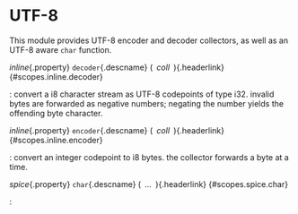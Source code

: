 <style type="text/css" rel="stylesheet">body { counter-reset: chapter 20; }</style>

UTF-8
=====

This module provides UTF-8 encoder and decoder collectors, as well as
an UTF-8 aware `char` function.

*inline*{.property} `decoder`{.descname} (*&ensp;coll&ensp;*)[](#scopes.inline.decoder "Permalink to this definition"){.headerlink} {#scopes.inline.decoder}

:   convert a i8 character stream as UTF-8 codepoints of type i32.
    invalid bytes are forwarded as negative numbers; negating the number
    yields the offending byte character.

*inline*{.property} `encoder`{.descname} (*&ensp;coll&ensp;*)[](#scopes.inline.encoder "Permalink to this definition"){.headerlink} {#scopes.inline.encoder}

:   convert an integer codepoint to i8 bytes.
    the collector forwards a byte at a time.

*spice*{.property} `char`{.descname} (*&ensp;...&ensp;*)[](#scopes.spice.char "Permalink to this definition"){.headerlink} {#scopes.spice.char}

:   

